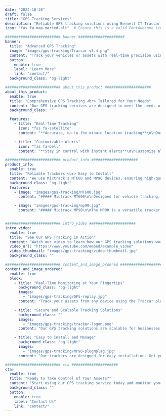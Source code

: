 ```yaml
---
date: "2024-10-20"
draft: false
title: "GPS Tracking Services"
description: "Reliable GPS tracking solutions using Bennell IT Traccar platform with Mictrack MT600 and MP90 trackers for real-time tracking and management."
icon: "fas fa-map-marked-alt"  # Ensure this is a valid FontAwesome icon

######################### banner #####################
banner:
  title: "Advanced GPS Tracking"
  image: "images/gps-tracking/Traccar-v5.4.png"
  content: "Track your vehicles or assets with real-time precision using Bennell IT Traccar and Mictrack MT600/MP90 trackers. Reliable solutions for businesses and individuals."
  button:
    enable: true
    label: "Learn More"
    link: "contact/"
  background_class: "bg-light"

######################### about_this_product #####################
about_this_product:
  enable: true
  title: "Comprehensive GPS Tracking <br> Tailored for Your Needs"
  content: "Our GPS tracking services are designed to meet the needs of businesses and individuals alike. Using the Traccar platform with Mictrack MT600 and MP90 trackers, you can monitor, manage, and secure your vehicles or assets with ease."
  background_class: ""

  features:
    - title: "Real-Time Tracking"
      icon: "fas fa-satellite"
      content: "**Accurate, up-to-the-minute location tracking**\n\nOur GPS solutions provide real-time tracking for your vehicles or assets, giving you precise data at any moment.\n\n* Track vehicles and assets in real-time\n* Get instant updates on location, speed, and route history\n* Access data from any device, anytime"

    - title: "Customizable Alerts"
      icon: "fas fa-bell"
      content: "**Stay in control with instant alerts**\n\nCustomize alerts based on movement, geofencing, speed limits, and other parameters, ensuring you're always aware of important events.\n\n* Receive alerts for unauthorized movement\n* Set geofencing boundaries and get notifications when crossed\n* Monitor driving behaviors and set speed limits"

######################### product_info #####################
product_info:
  enable: true
  title: "Reliable Trackers <br> Easy to Install"
  content: "We use Mictrack's MT600 and MP90 devices, ensuring high-quality tracking performance, durable hardware, and secure communication."
  background_class: "bg-light"
  features:
    - image: "images/gps-tracking/MT600.jpg"
      content: "##### Mictrack MT600\n\nDesigned for vehicle tracking, the MT600 offers precise GPS location updates, robust build quality, and seamless integration with the Traccar platform. Perfect for fleet management and personal vehicle tracking.\n\n##### Key Features:\n* Real-time GPS location updates\n* Supports multiple data communication methods (GSM/GPRS)\n* Compact design, easy to install"

    - image: "images/gps-tracking/mp90.jpg"
      content: "##### Mictrack MP90\n\nThe MP90 is a versatile tracker for smaller assets or personal use. Its compact size and long battery life make it ideal for long-term tracking.\n\n##### Key Features:\n* Long battery life\n* OBD II connector easy to install (Plug and Play)"


######################### intro_video #####################
intro_video:
  enable: true
  title: "See Our GPS Tracking in Action"
  content: "Watch our video to learn how our GPS tracking solutions work and how they can benefit your business."
  video_url: "https://www.youtube.com/embed/example_video"
  video_thumbnail: "images/gps-tracking/video-thumbnail.jpg"
  background_class: ""

######################### content_and_image_ordered #####################
content_and_image_ordered:
  enable: true
  block:
    - title: "Real-Time Monitoring at Your Fingertips"
      background_class: "bg-light"
      images:
        - "images/gps-tracking/GPS-replay.jpg"
      content: "Track your assets from any device using the Traccar platform. Receive real-time data, history playback, and manage alerts and geofencing in one easy-to-use interface."

    - title: "Secure and Scalable Tracking Solutions"
      background_class: ""
      images:
        - "images/gps-tracking/tracker-logon.png"
      content: "Our GPS tracking solutions are scalable for businesses of any size. Whether you're tracking a single vehicle or a large fleet, we offer secure and reliable data handling."

    - title: "Easy to Install and Manage"
      background_class: "bg-light"
      images:
        - "images/gps-tracking/MP90-plugNplag.jpg"
      content: "Our trackers are designed for easy installation. Get your system up and running quickly with our step-by-step installation guides and 24/7 support."

######################### cta #####################
cta:
  enable: true
  title: "Ready to Take Control of Your Assets?"
  content: "Start using our GPS tracking service today and monitor your vehicles and assets in real-time with peace of mind."
  background_class: ""
  button:
    enable: true
    label: "Contact Us"
    link: "contact/"
---
```

